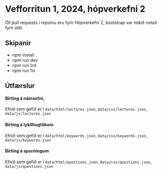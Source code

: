 # Vefforritun 1, 2024, hópverkefni 2

Öll pull requests í repoinu eru fyrir Hópverkefni 2, bootstrap var mikið notað fyrir útlit.

## Skipanir

- npm install
- npm run dev
- npm run lint
- npm run fix

## Útfærslur

#### Birting á námsefni, 

Efnið sem gefið er í `data/html/lectures.json`, `data/css/lectures.json`, `data/js/lectures.json` 

#### Birting á lykilhugtökum

Efnið sem gefið er í `data/html/keywords.json`, `data/css/keywords.json`, `data/js/keywords.json`

#### Birting á spurningum

Efnið sem gefið er í `data/html/questions.json`, `data/css/questions.json`, `data/js/questions.json`

